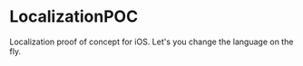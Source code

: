 LocalizationPOC
===============

Localization proof of concept for iOS. Let's you change the language on the fly.
